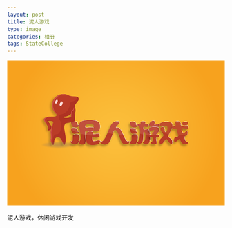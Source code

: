 ```yaml
---
layout: post
title: 泥人游戏
type: image
categories: 相册
tags: StateCollege
---
```

![](/images/landscape.png)

泥人游戏，休闲游戏开发
